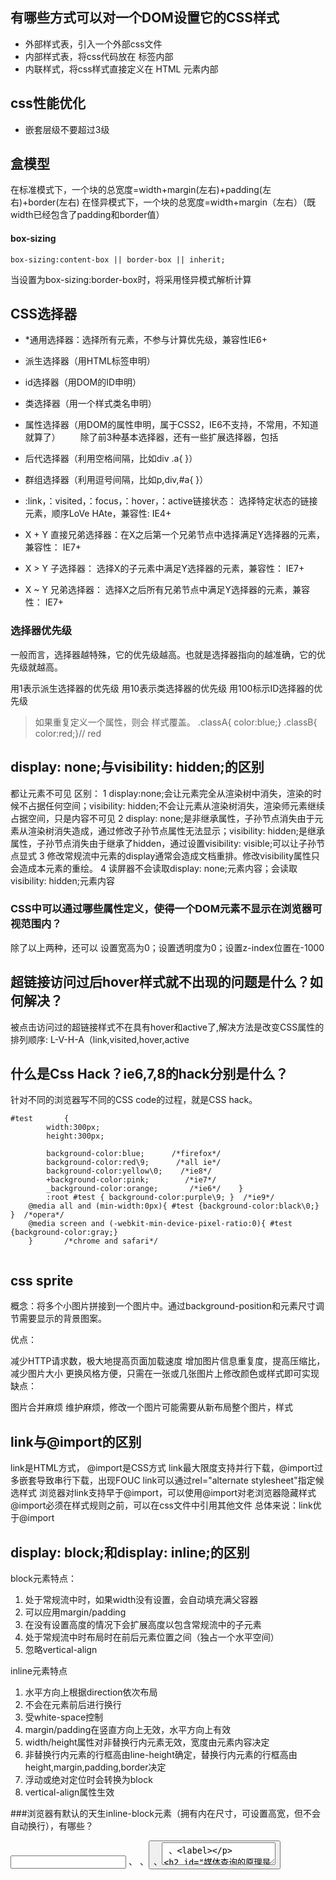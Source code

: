 ## 有哪些方式可以对一个DOM设置它的CSS样式

- 外部样式表，引入一个外部css文件
- 内部样式表，将css代码放在 <head> 标签内部
- 内联样式，将css样式直接定义在 HTML 元素内部

## css性能优化
- 嵌套层级不要超过3级

## 盒模型
在标准模式下，一个块的总宽度=width+margin(左右)+padding(左右)+border(左右)
在怪异模式下，一个块的总宽度=width+margin（左右）（既width已经包含了padding和border值）
#### box-sizing
```
box-sizing:content-box || border-box || inherit;
```
当设置为box-sizing:border-box时，将采用怪异模式解析计算

## CSS选择器
- *通用选择器：选择所有元素，不参与计算优先级，兼容性IE6+
- 派生选择器（用HTML标签申明）
- id选择器（用DOM的ID申明）
- 类选择器（用一个样式类名申明）
- 属性选择器（用DOM的属性申明，属于CSS2，IE6不支持，不常用，不知道就算了）
　　除了前3种基本选择器，还有一些扩展选择器，包括

- 后代选择器（利用空格间隔，比如div .a{  }）
- 群组选择器（利用逗号间隔，比如p,div,#a{  }）
- :link，：visited，：focus，：hover，：active链接状态： 选择特定状态的链接元素，顺序LoVe HAte，兼容性: IE4+
- X + Y 直接兄弟选择器：在X之后第一个兄弟节点中选择满足Y选择器的元素，兼容性： IE7+
- X > Y 子选择器： 选择X的子元素中满足Y选择器的元素，兼容性： IE7+
- X ~ Y 兄弟选择器： 选择X之后所有兄弟节点中满足Y选择器的元素，兼容性： IE7+
### 选择器优先级

一般而言，选择器越特殊，它的优先级越高。也就是选择器指向的越准确，它的优先级就越高。

用1表示派生选择器的优先级
用10表示类选择器的优先级
用100标示ID选择器的优先级

> 如果重复定义一个属性，则会 样式覆盖。 .classA{ color:blue;} .classB{ color:red;}// red
## display: none;与visibility: hidden;的区别
都让元素不可见
区别：
1 display:none;会让元素完全从渲染树中消失，渲染的时候不占据任何空间；visibility: hidden;不会让元素从渲染树消失，渲染师元素继续占据空间，只是内容不可见
2 display: none;是非继承属性，子孙节点消失由于元素从渲染树消失造成，通过修改子孙节点属性无法显示；visibility: hidden;是继承属性，子孙节点消失由于继承了hidden，通过设置visibility: visible;可以让子孙节点显式
3 修改常规流中元素的display通常会造成文档重排。修改visibility属性只会造成本元素的重绘。
4 读屏器不会读取display: none;元素内容；会读取visibility: hidden;元素内容
### CSS中可以通过哪些属性定义，使得一个DOM元素不显示在浏览器可视范围内？　　
除了以上两种，还可以 设置宽高为0；设置透明度为0；设置z-index位置在-1000

## 超链接访问过后hover样式就不出现的问题是什么？如何解决？

被点击访问过的超链接样式不在具有hover和active了,解决方法是改变CSS属性的排列顺序: L-V-H-A（link,visited,hover,active

## 什么是Css Hack？ie6,7,8的hack分别是什么？

针对不同的浏览器写不同的CSS code的过程，就是CSS hack。

```
#test       {   
        width:300px;   
        height:300px;   
          
        background-color:blue;      /*firefox*/
        background-color:red\9;      /*all ie*/
        background-color:yellow\0;    /*ie8*/
        +background-color:pink;        /*ie7*/
        _background-color:orange;       /*ie6*/    }  
        :root #test { background-color:purple\9; }  /*ie9*/
    @media all and (min-width:0px){ #test {background-color:black\0;} }  /*opera*/
    @media screen and (-webkit-min-device-pixel-ratio:0){ #test {background-color:gray;} 
    }       /*chrome and safari*/
    
```
## css sprite
概念：将多个小图片拼接到一个图片中。通过background-position和元素尺寸调节需要显示的背景图案。

优点：

减少HTTP请求数，极大地提高页面加载速度
增加图片信息重复度，提高压缩比，减少图片大小
更换风格方便，只需在一张或几张图片上修改颜色或样式即可实现
缺点：

图片合并麻烦
维护麻烦，修改一个图片可能需要从新布局整个图片，样式

## link与@import的区别
link是HTML方式， @import是CSS方式
link最大限度支持并行下载，@import过多嵌套导致串行下载，出现FOUC
link可以通过rel="alternate stylesheet"指定候选样式
浏览器对link支持早于@import，可以使用@import对老浏览器隐藏样式
@import必须在样式规则之前，可以在css文件中引用其他文件
总体来说：link优于@import

## display: block;和display: inline;的区别
block元素特点：

1. 处于常规流中时，如果width没有设置，会自动填充满父容器 
2. 可以应用margin/padding 
3. 在没有设置高度的情况下会扩展高度以包含常规流中的子元素 
4. 处于常规流中时布局时在前后元素位置之间（独占一个水平空间） 
5. 忽略vertical-align

inline元素特点

1. 水平方向上根据direction依次布局 
2. 不会在元素前后进行换行 
3. 受white-space控制 
4. margin/padding在竖直方向上无效，水平方向上有效 
5. width/height属性对非替换行内元素无效，宽度由元素内容决定 
6. 非替换行内元素的行框高由line-height确定，替换行内元素的行框高由height,margin,padding,border决定 
7. 浮动或绝对定位时会转换为block 
8. vertical-align属性生效

###浏览器有默认的天生inline-block元素（拥有内在尺寸，可设置高宽，但不会自动换行），有哪些？

<input> 、<img> 、<button> 、<textarea> 、<label>

## 媒体查询的原理是什么
**媒体查询包含一个可选的媒体类型和**
满足CSS3规范的条件下，包含零个或多个表达式，这些表达式描述了媒体特征，最终会被解析为true或false。如果媒体查询中**指定的媒体类型匹配展示文档所使用的设备类型**，并且所有的表达式的值都是true，那么该媒体查询的结果为true.

## css渲染规则
从右到左的渲染
```
.nav h3 a{font-size: 14px;}
```
首先找到所有的a，沿着a的父元素查找h3，然后再沿着h3，查找.nav。中途找到了符合匹配规则的节点就加入结果集。如果找到根元素html都没有匹配，则不再遍历这条路径，从下一个a开始重复这个查找匹配（只要页面上有多个最右节点为a）。

## px, em, rem
px是固定的。
em的值并不是固定的；em会继承父级元素的字体大小。
rem 相对的是HTML根元素的大小。
## 什么是FOUC?如何避免
Flash Of Unstyled Content：用户定义样式表加载之前浏览器使用默认样式显示文档，用户样式加载渲染之后再从新显示文档，造成页面闪烁。解决方法：把样式表放到文档的head

## 外边距折叠(collapsing margins)
毗邻的两个或多个margin会合并成一个margin，叫做外边距折叠。规则如下：

1.两个或多个毗邻的普通流中的块元素垂直方向上的margin会折叠
2.浮动元素/inline-block元素/绝对定位元素的margin不会和垂直方向上的其他元素的margin折叠
3.创建了块级格式化上下文的元素，不会和它的子元素发生margin折叠
4.元素自身的margin-bottom和margin-top相邻时也会折叠

## rgba()和opacity的透明效果有什么不同？

　rgba()和opacity都能实现透明效果，但最大的不同是opacity作用于元素，以及元素内的所有内容的透明度，

　而rgba()只作用于元素的颜色或其背景色

## css中可以让文字在垂直和水平方向上重叠的两个属性是什么？

　垂直方向：line-height

　水平方向：letter-spacing
> letter-spacing的妙用: 可以用于消除inline-block元素间的换行符空格间隙问题。

## 如何垂直居中一个浮动元素
```
// 方法一：已知元素的高宽
 2 
 3 #div1{
 4     background-color:#6699FF;
 5     width:200px;
 6     height:200px;
 7 
 8     position: absolute;        //父元素需要相对定位
 9     top: 50%;
10     left: 50%;
11     margin-top:-100px ;   //二分之一的height，width
12     margin-left: -100px;
13     }
14 
15 //方法二:
16 
17   #div1{
18     width: 200px;
19     height: 200px;
20     background-color: #6699FF;
21 
22     margin:auto;
23     position: absolute;        //父元素需要相对定位
24     left: 0;
25     top: 0;
26     right: 0;
27     bottom: 0;
28     }
```
### 如何垂直居中一个\<img>
```
#container     //<img>的容器设置如下
{
    display:table-cell;
    text-align:center;
    vertical-align:middle;
}
```